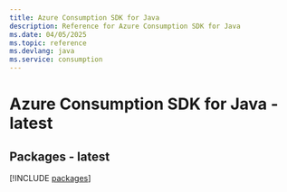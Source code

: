 ```yaml
---
title: Azure Consumption SDK for Java
description: Reference for Azure Consumption SDK for Java
ms.date: 04/05/2025
ms.topic: reference
ms.devlang: java
ms.service: consumption
---
```

# Azure Consumption SDK for Java - latest
## Packages - latest
[!INCLUDE [packages](consumption-index.md)]
